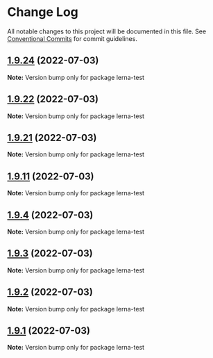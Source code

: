 # Change Log

All notable changes to this project will be documented in this file.
See [Conventional Commits](https://conventionalcommits.org) for commit guidelines.

## [1.9.24](https://github.com/TheEnmanuel23/-lerna-test-root/compare/v1.9.22...v1.9.24) (2022-07-03)

**Note:** Version bump only for package lerna-test





## [1.9.22](https://github.com/TheEnmanuel23/-lerna-test-root/compare/v1.9.21...v1.9.22) (2022-07-03)

**Note:** Version bump only for package lerna-test





## [1.9.21](https://github.com/TheEnmanuel23/-lerna-test-root/compare/v1.9.11...v1.9.21) (2022-07-03)

**Note:** Version bump only for package lerna-test





## [1.9.11](https://github.com/TheEnmanuel23/-lerna-test-root/compare/v1.9.4...v1.9.11) (2022-07-03)

**Note:** Version bump only for package lerna-test





## [1.9.4](https://github.com/TheEnmanuel23/-lerna-test-root/compare/v1.9.3...v1.9.4) (2022-07-03)

**Note:** Version bump only for package lerna-test





## [1.9.3](https://github.com/TheEnmanuel23/-lerna-test-root/compare/v1.9.2...v1.9.3) (2022-07-03)

**Note:** Version bump only for package lerna-test





## [1.9.2](https://github.com/TheEnmanuel23/-lerna-test-root/compare/v1.9.1...v1.9.2) (2022-07-03)

**Note:** Version bump only for package lerna-test





## [1.9.1](https://github.com/TheEnmanuel23/-lerna-test-root/compare/v1.9.0...v1.9.1) (2022-07-03)

**Note:** Version bump only for package lerna-test
